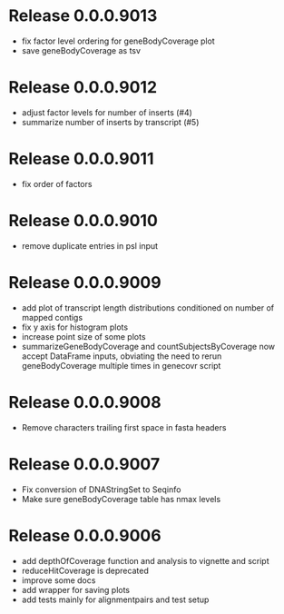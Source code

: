 # Release 0.0.0.9013

- fix factor level ordering for geneBodyCoverage plot
- save geneBodyCoverage as tsv

# Release 0.0.0.9012

- adjust factor levels for number of inserts (#4)
- summarize number of inserts by transcript (#5)

# Release 0.0.0.9011

- fix order of factors

# Release 0.0.0.9010

- remove duplicate entries in psl input

# Release 0.0.0.9009

- add plot of transcript length distributions conditioned on number of
  mapped contigs
- fix y axis for histogram plots
- increase point size of some plots
- summarizeGeneBodyCoverage and countSubjectsByCoverage now accept
  DataFrame inputs, obviating the need to rerun geneBodyCoverage
  multiple times in genecovr script


# Release 0.0.0.9008

- Remove characters trailing first space in fasta headers

# Release 0.0.0.9007

- Fix conversion of DNAStringSet to Seqinfo
- Make sure geneBodyCoverage table has nmax levels


# Release 0.0.0.9006

- add depthOfCoverage function and analysis to vignette and script
- reduceHitCoverage is deprecated
- improve some docs
- add wrapper for saving plots
- add tests mainly for alignmentpairs and test setup
